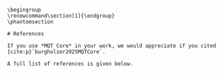 ```{raw} latex
\begingroup
\renewcommand\section[1]{\endgroup}
\phantomsection
```

```{only} html
# References

If you use *MQT Core* in your work, we would appreciate if you cited {cite:p}`burgholzer2025MQTCore`.

A full list of references is given below.
```

```{bibliography}

```

